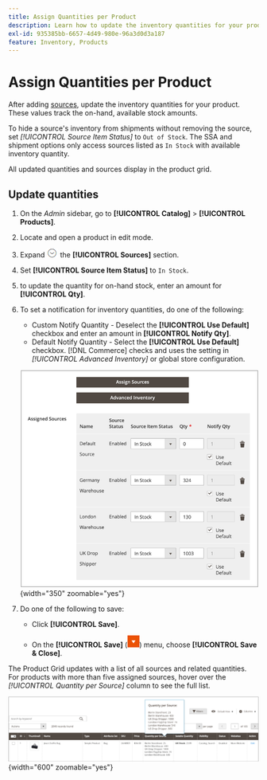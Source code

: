 ```yaml
---
title: Assign Quantities per Product
description: Learn how to update the inventory quantities for your product and track the on-hand, available stock amounts.
exl-id: 935385bb-6657-4d49-980e-96a3d0d3a187
feature: Inventory, Products
---
```

# Assign Quantities per Product

After adding [sources](sources-assign-per-product.md), update the inventory quantities for your product. These values track the on-hand, available stock amounts.

To hide a source's inventory from shipments without removing the source, set _[!UICONTROL Source Item Status]_ to `Out of Stock`. The SSA and shipment options only access sources listed as `In Stock` with available inventory quantity.

All updated quantities and sources display in the product grid.

## Update quantities

1. On the _Admin_ sidebar, go to **[!UICONTROL Catalog]** > **[!UICONTROL Products]**.

1. Locate and open a product in edit mode.

1. Expand ![Expansion selector](../assets/icon-display-expand.png) the **[!UICONTROL Sources]** section.

1. Set **[!UICONTROL Source Item Status]** to `In Stock`.

1. to update the quantity for on-hand stock, enter an amount for **[!UICONTROL Qty]**.

1. To set a notification for inventory quantities, do one of the following:

   - Custom Notify Quantity - Deselect the **[!UICONTROL Use Default]** checkbox and enter an amount in **[!UICONTROL Notify Qty]**.
   - Default Notify Quantity - Select the **[!UICONTROL Use Default]** checkbox. [!DNL Commerce] checks and uses the setting in _[!UICONTROL Advanced Inventory]_ or global store configuration.

   ![Update Product Quantities per Source](assets/inventory-product-quantity-edit.png){width="350" zoomable="yes"}

1. Do one of the following to save:

   - Click **[!UICONTROL Save]**.

   - On the **[!UICONTROL Save]** (![Menu arrow](../assets/icon-menu-down-arrow-red.png)) menu, choose **[!UICONTROL Save & Close]**.


The Product Grid updates with a list of all sources and related quantities. For products with more than five assigned sources, hover over the _[!UICONTROL Quantity per Source]_ column to see the full list.

![Product quantities per source](assets/inventory-product-quantity.png){width="600" zoomable="yes"}
